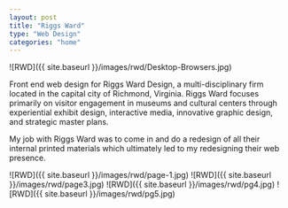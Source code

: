 ```yaml
---
layout: post
title: "Riggs Ward"
type: "Web Design"
categories: "home"
---
```


![RWD]({{ site.baseurl }}/images/rwd/Desktop-Browsers.jpg)

Front end web design for Riggs Ward Design, a multi-disciplinary firm located in the capital city of Richmond, Virginia. Riggs Ward focuses primarily on  visitor engagement in museums and cultural centers through experiential exhibit design, interactive media, innovative graphic design, and strategic master plans.

My job with Riggs Ward was to come in and do a redesign of all their internal printed materials which ultimately led to my redesigning their web presence.

![RWD]({{ site.baseurl }}/images/rwd/page-1.jpg)
![RWD]({{ site.baseurl }}/images/rwd/page3.jpg)
![RWD]({{ site.baseurl }}/images/rwd/pg4.jpg)
![RWD]({{ site.baseurl }}/images/rwd/pg5.jpg)
